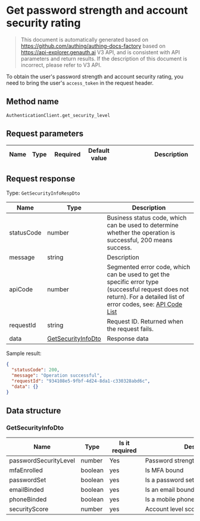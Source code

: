 # Get password strength and account security rating

<!--
Warning ⚠️:
Do not modify this document directly,
https://github.com/Authing/authing-docs-factory
Use this project to generate
-->

<LastUpdated />

> This document is automatically generated based on https://github.com/authing/authing-docs-factory based on https://api-explorer.genauth.ai V3 API, and is consistent with API parameters and return results. If the description of this document is incorrect, please refer to V3 API.

To obtain the user's password strength and account security rating, you need to bring the user's `access_token` in the request header.

## Method name

`AuthenticationClient.get_security_level`

## Request parameters

| Name | Type | <div style="width:80px">Required</div> | Default value | <div style="width:300px">Description</div> | <div style="width:200px"></div>Sample value</div> |
| ---- | ---- | -------------------------------------- | ------------- | ------------------------------------------ | ------------------------------------------------- |

## Request response

Type: `GetSecurityInfoRespDto`

| Name       | Type                                                 | Description                                                                                                                                                                                                                                                                                                                                  |
| ---------- | ---------------------------------------------------- | -------------------------------------------------------------------------------------------------------------------------------------------------------------------------------------------------------------------------------------------------------------------------------------------------------------------------------------------- |
| statusCode | number                                               | Business status code, which can be used to determine whether the operation is successful, 200 means success.                                                                                                                                                                                                                                 |
| message    | string                                               | Description                                                                                                                                                                                                                                                                                                                                  |
| apiCode    | number                                               | Segmented error code, which can be used to get the specific error type (successful request does not return). For a detailed list of error codes, see: [API Code List](https://api-explorer.genauth.ai/?tag=group/%E5%BC%80%E5%8F%91%E5%87%86%E5%A4%87#tag/%E5%BC%80%E5%8F%91%E5%87%86%E5%A4%87/%E9%94%99%E8%AF%AF%E5%A4%84%E7%90%86/apiCode) |
| requestId  | string                                               | Request ID. Returned when the request fails.                                                                                                                                                                                                                                                                                                 |
| data       | <a href="#GetSecurityInfoDto">GetSecurityInfoDto</a> | Response data                                                                                                                                                                                                                                                                                                                                |

Sample result:

```json
{
  "statusCode": 200,
  "message": "Operation successful",
  "requestId": "934108e5-9fbf-4d24-8da1-c330328abd6c",
  "data": {}
}
```

## Data structure

### <a id="GetSecurityInfoDto"></a> GetSecurityInfoDto

| Name                  | Type    | <div style="width:80px">Is it required</div> | <div style="width:300px">Description</div> | <div style="width:200px">Sample value</div> |
| --------------------- | ------- | -------------------------------------------- | ------------------------------------------ | ------------------------------------------- |
| passwordSecurityLevel | number  | Yes                                          | Password strength level                    |                                             |
| mfaEnrolled           | boolean | yes                                          | Is MFA bound                               |                                             |
| passwordSet           | boolean | yes                                          | Is a password set                          |                                             |
| emailBinded           | boolean | yes                                          | Is an email bound                          |                                             |
| phoneBinded           | boolean | yes                                          | Is a mobile phone number bound             |                                             |
| securityScore         | number  | yes                                          | Account level score                        |                                             |
